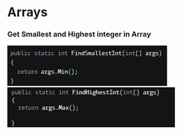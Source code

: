 # Arrays

### Get Smallest and Highest integer in Array

![](<.gitbook/assets/image (1).png>)![](.gitbook/assets/image.png)
